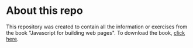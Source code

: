 # About this repo

This repository was created to contain all the information or exercises from the book "Javascript for building web pages". To download the book, [click here](http://www.eduff.uff.br/index.php/livros/64-javascript-para-construcao-de-paginas-web).
